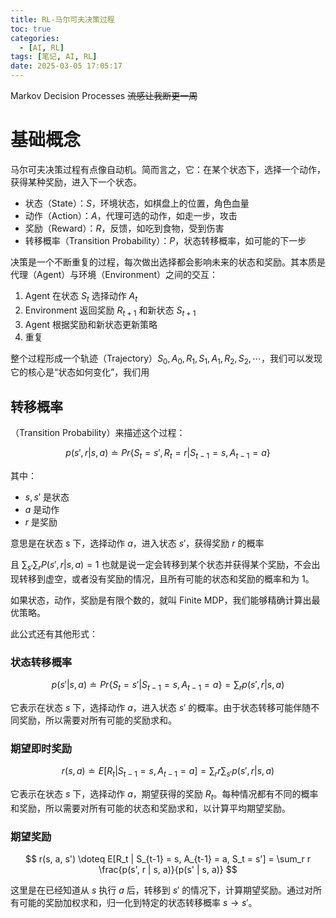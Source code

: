 ```yaml
---
title: RL-马尔可夫决策过程
toc: true
categories:
  - [AI, RL]
tags: [笔记, AI, RL]
date: 2025-03-05 17:05:17
---
```


Markov Decision Processes
~~流感让我断更一周~~

<!-- more -->

# 基础概念

马尔可夫决策过程有点像自动机。简而言之，它：在某个状态下，选择一个动作，获得某种奖励，进入下一个状态。

- 状态（State）：$S$，环境状态，如棋盘上的位置，角色血量
- 动作（Action）：$A$，代理可选的动作，如走一步，攻击
- 奖励（Reward）：$R$，反馈，如吃到食物，受到伤害
- 转移概率（Transition Probability）：$P$，状态转移概率，如可能的下一步

决策是一个不断重复的过程，每次做出选择都会影响未来的状态和奖励。其本质是代理（Agent）与环境（Environment）之间的交互：

1. Agent 在状态 $S_t$ 选择动作 $A_t$
2. Environment 返回奖励 $R_{t+1}$ 和新状态 $S_{t+1}$
3. Agent 根据奖励和新状态更新策略
4. 重复

整个过程形成一个轨迹（Trajectory）$S_0, A_0, R_1, S_1, A_1, R_2, S_2, \cdots$，我们可以发现它的核心是“状态如何变化”，我们用

## 转移概率

（Transition Probability）来描述这个过程：

$$
p(s', r | s, a) \doteq Pr\{S_t = s', R_t = r | S_{t-1} = s, A_{t-1} = a\}
$$

其中：

- $s, s'$ 是状态
- $a$ 是动作
- $r$ 是奖励

意思是在状态 $s$ 下，选择动作 $a$，进入状态 $s'$，获得奖励 $r$ 的概率

且 $\sum_{s'} \sum_r P(s', r | s, a) = 1$ 也就是说一定会转移到某个状态并获得某个奖励，不会出现转移到虚空，或者没有奖励的情况，且所有可能的状态和奖励的概率和为 1。

如果状态，动作，奖励是有限个数的，就叫 Finite MDP，我们能够精确计算出最优策略。

此公式还有其他形式：

### 状态转移概率

$$
p(s' | s, a) \doteq Pr\{S_t = s' | S_{t-1} = s, A_{t-1} = a\} = \sum_r p(s', r | s, a)
$$

它表示在状态 $s$ 下，选择动作 $a$，进入状态 $s'$ 的概率。由于状态转移可能伴随不同奖励，所以需要对所有可能的奖励求和。

### 期望即时奖励

$$
r(s, a) \doteq E[R_t | S_{t-1} = s, A_{t-1} = a] = \sum_r r \sum_{s'} p(s', r | s, a)
$$

它表示在状态 $s$ 下，选择动作 $a$，期望获得的奖励 $R_t$。每种情况都有不同的概率和奖励，所以需要对所有可能的状态和奖励求和，以计算平均期望奖励。

### 期望奖励

$$
r(s, a, s') \doteq E[R_t | S_{t-1} = s, A_{t-1} = a, S_t = s'] = \sum_r r \frac{p(s', r | s, a)}{p(s' | s, a)}
$$

这里是在已经知道从 $s$ 执行 $a$ 后，转移到 $s'$ 的情况下，计算期望奖励。通过对所有可能的奖励加权求和，归一化到特定的状态转移概率 $s \to s'$。
